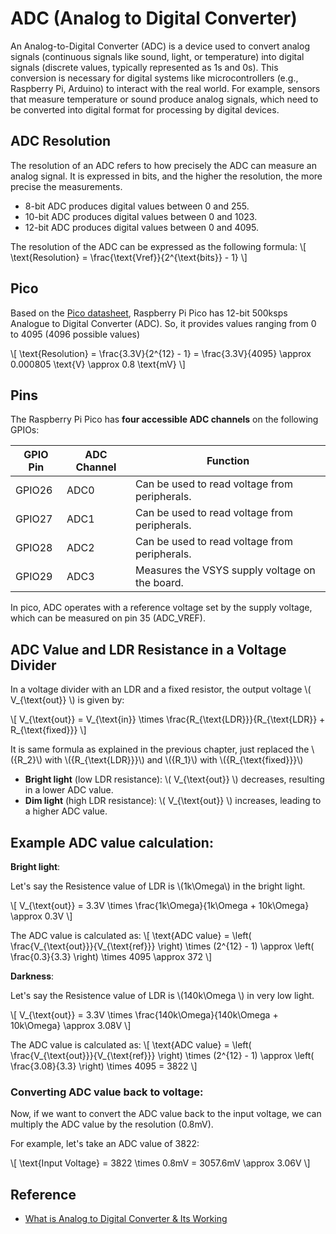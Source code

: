 # ADC (Analog to Digital Converter)

An Analog-to-Digital Converter (ADC) is a device used to convert analog signals (continuous signals like sound, light, or temperature) into digital signals (discrete values, typically represented as 1s and 0s). This conversion is necessary for digital systems like microcontrollers (e.g., Raspberry Pi, Arduino) to interact with the real world. For example, sensors that measure temperature or sound produce analog signals, which need to be converted into digital format for processing by digital devices.

## ADC Resolution
The resolution of an ADC refers to how precisely the ADC can measure an analog signal. It is expressed in bits, and the higher the resolution, the more precise the measurements.

- 8-bit ADC produces digital values between 0 and 255.
- 10-bit ADC produces digital values between 0 and 1023.
- 12-bit ADC produces digital values between 0 and 4095.

The resolution of the ADC can be expressed as the following formula:
\\[
\text{Resolution} = \frac{\text{Vref}}{2^{\text{bits}} - 1}
\\]

## Pico 
Based on the [Pico datasheet](https://datasheets.raspberrypi.com/pico/pico-2-datasheet.pdf), Raspberry Pi Pico has 12-bit 500ksps Analogue to Digital Converter (ADC). So, it provides values ranging from 0 to 4095 (4096 possible values)

\\[
\text{Resolution} = \frac{3.3V}{2^{12} - 1} = \frac{3.3V}{4095} \approx 0.000805 \text{V} \approx 0.8 \text{mV}
\\]

## Pins
The Raspberry Pi Pico has **four accessible ADC channels** on the following GPIOs:

| **GPIO Pin** | **ADC Channel** | **Function**                                      |
|--------------|-----------------|--------------------------------------------------|
| GPIO26       | ADC0            | Can be used to read voltage from peripherals.    |
| GPIO27       | ADC1            | Can be used to read voltage from peripherals.    |
| GPIO28       | ADC2            | Can be used to read voltage from peripherals.    |
| GPIO29       | ADC3            | Measures the VSYS supply voltage on the board.  |

In pico, ADC operates with a reference voltage set by the supply voltage, which can be measured on pin 35 (ADC_VREF). 

## ADC Value and LDR Resistance in a Voltage Divider
In a voltage divider with an LDR and a fixed resistor, the output voltage \\( V_{\text{out}} \\) is given by:

\\[
V_{\text{out}} = V_{\text{in}} \times \frac{R_{\text{LDR}}}{R_{\text{LDR}} + R_{\text{fixed}}}
\\]

It is same formula as explained in the previous chapter, just replaced the \\({R_2}\\) with \\({R_{\text{LDR}}}\\) and \\({R_1}\\) with \\({R_{\text{fixed}}}\\)

- **Bright light** (low LDR resistance): \\( V_{\text{out}} \\) decreases, resulting in a lower ADC value.
- **Dim light** (high LDR resistance): \\( V_{\text{out}} \\) increases, leading to a higher ADC value.

## Example ADC value calculation:

**Bright light**:

 Let's say the Resistence value of LDR is \\(1k\Omega\\) in the bright light.
  
\\[
V_{\text{out}} = 3.3V \times \frac{1k\Omega}{1k\Omega + 10k\Omega} \approx 0.3V
\\]

The ADC value is calculated as:
\\[
\text{ADC value} = \left( \frac{V_{\text{out}}}{V_{\text{ref}}} \right) \times (2^{12} - 1) \approx \left( \frac{0.3}{3.3} \right) \times 4095 \approx 372
\\]

**Darkness**:

  Let's say the Resistence value of LDR is \\(140k\Omega \\) in very low light.
  
\\[
V_{\text{out}} = 3.3V \times \frac{140k\Omega}{140k\Omega + 10k\Omega} \approx 3.08V
\\]

The ADC value is calculated as:
\\[
\text{ADC value} = \left( \frac{V_{\text{out}}}{V_{\text{ref}}} \right) \times (2^{12} - 1) \approx \left( \frac{3.08}{3.3} \right) \times 4095 = 3822
\\]

### **Converting ADC value back to voltage**:

Now, if we want to convert the ADC value back to the input voltage, we can multiply the ADC value by the resolution (0.8mV).

For example, let's take an ADC value of 3822:

\\[
\text{Input Voltage} = 3822 \times 0.8mV = 3057.6mV \approx 3.06V
\\]


## Reference
- [What is Analog to Digital Converter & Its Working](https://www.elprocus.com/analog-to-digital-converter/)

